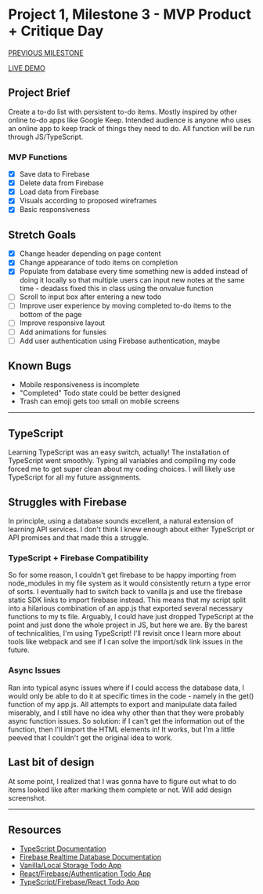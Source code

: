 # Project 1, Milestone 3 - MVP Product + Critique Day

[PREVIOUS MILESTONE](milestone2.md)

[LIVE DEMO](https://atls4630-fwd.vercel.app/projects/project1/index.html)

## Project Brief

Create a to-do list with persistent to-do items. Mostly inspired by other online to-do apps like Google Keep. Intended audience is anyone who uses an online app to keep track of things they need to do. All function will be run through JS/TypeScript.

### MVP Functions

- [x] Save data to Firebase
- [x] Delete data from Firebase
- [x] Load data from Firebase
- [x] Visuals according to proposed wireframes
- [x] Basic responsiveness

## Stretch Goals

- [x] Change header depending on page content
- [x] Change appearance of todo items on completion
- [x] Populate from database every time something new is added instead of doing it locally so that multiple users can input new notes at the same time - deadass fixed this in class using the onvalue function
- [ ] Scroll to input box after entering a new todo
- [ ] Improve user experience by moving completed to-do items to the bottom of the page
- [ ] Improve responsive layout
- [ ] Add animations for funsies
- [ ] Add user authentication using Firebase authentication, maybe

## Known Bugs

- Mobile responsiveness is incomplete
- "Completed" Todo state could be better designed
- Trash can emoji gets too small on mobile screens

---

## TypeScript

Learning TypeScript was an easy switch, actually! The installation of TypeScript went smoothly. Typing all variables and compiling my code forced me to get super clean about my coding choices. I will likely use TypeScript for all my future assignments.

## Struggles with Firebase

In principle, using a database sounds excellent, a natural extension of learning API services. I don't think I knew enough about either TypeScript or API promises and that made this a struggle.

### TypeScript + Firebase Compatibility

So for some reason, I couldn't get firebase to be happy importing from node_modules in my file system as it would consistently return a type error of sorts. I eventually had to switch back to vanilla js and use the firebase static SDK links to import firebase instead. This means that my script split into a hilarious combination of an app.js that exported several necessary functions to my ts file. Arguably, I could have just dropped TypeScript at the point and just done the whole project in JS, but here we are.
By the barest of technicalities, I'm using TypeScript! I'll revisit once I learn more about tools like webpack and see if I can solve the import/sdk link issues in the future.

### Async Issues

Ran into typical async issues where if I could access the database data, I would only be able to do it at specific times in the code - namely in the get() function of my app.js. All attempts to export and manipulate data failed miserably, and I still have no idea why other than that they were probably async function issues. So solution: if I can't get the information out of the function, then I'll import the HTML elements in! It works, but I'm a little peeved that I couldn't get the original idea to work.

## Last bit of design

At some point, I realized that I was gonna have to figure out what to do items looked like after marking them complete or not. Will add design screenshot.

---

## Resources

- [TypeScript Documentation](https://www.typescriptlang.org/docs/)
- [Firebase Realtime Database Documentation](https://firebase.google.com/docs/database)
- [Vanilla/Local Storage Todo App](https://freshman.tech/todo-list/)
- [React/Firebase/Authentication Todo App](https://dev.to/lada496/to-do-list-with-firebase-web-ver9-hd8)
- [TypeScript/Firebase/React Todo App](https://www.sipios.com/blog-tech/build-a-real-time-todo-app-in-30-minutes-with-reactjs-typescript-and-firebase)
